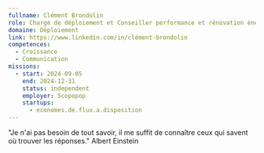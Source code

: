 ```yaml
---
fullname: Clément Brondolin
role: Chargé de déploiement et Conseiller performance et rénovation énergétique
domaine: Déploiement
link: https://www.linkedin.com/in/clément-brondolin
competences:
  - Croissance
  - Communication
missions:
  - start: 2024-09-05
    end: 2024-12-31
    status: independent
    employer: Scopopop
    startups:
      - economes.de.flux.a.disposition
---
```

"Je n'ai pas besoin de tout savoir, il me suffit de connaître ceux qui savent où trouver les réponses."
Albert Einstein